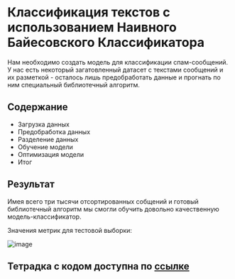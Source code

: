 # Классификация текстов с использованием Наивного Байесовского Классификатора

Нам необходимо создать модель для классификации спам-сообщений. У нас есть некоторый загатовленный датасет с текстами сообщений
и их разметкой - осталось лишь предобработать данные и прогнать по ним специальный библиотечный алгоритм.

## Содержание

 - Загрузка данных
 - Предобработка данных
 - Разделение данных
 - Обучение модели
 - Оптимизация модели
 - Итог

## Результат

Имея всего три тысячи отсортированных собщений и готовый библиотечный алгоритм мы смогли обучить довольно качественную модель-классификатор.

Значения метрик для тестовой выборки:

![image](https://github.com/khav-i/ml_works/assets/126453765/fb947fc9-62ff-428c-8e3c-7e1629cd883a)

## Тетрадка с кодом доступна по [ссылке](https://github.com/khav-i/ml_works/blob/master/Naive%20Bayes%20Classifier/naive_bayes_cnb.ipynb)
